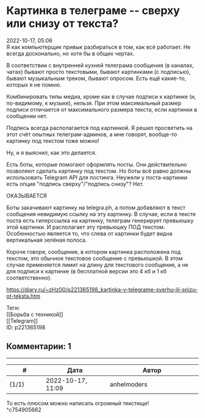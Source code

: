 Картинка в телеграме -- сверху или снизу от текста?
===================================================

  
2022-10-17, 05:06  
 Я как компьютерщик привык разбираться в том, как всё работает. Не всегда досконально, но хотя бы в общих чертах.   
   
 В соответствии с внутренней кухней телеграма сообщения (в каналах, чатах) бывают просто текстовыми, бывают картинками (с подписью), бывают музыкальным треком, бывают опросом. Есть ещё какие-то, которых я не помню.   
   
 Комбинировать типы медиа, кроме как в случае подписи к картинке (и, по-видимому, к музыке), нельзя. При этом максимальный размер подписи отличается от максимального размера текста, если картинки в сообщении нет.   
   
 Подпись всегда располагается под картинкой. Я решил просветить на этот счёт опытных телеграм-админов, а мне говорят, вообще-то картинку под текстом тоже можно!   
   
 Ну, и я выяснил, как это делается.   
   
 Есть боты, которые помогают оформлять посты. Они действительно позволяют сделать картинку под текстом. Но боты всё равно должны использовать Telegram API для постинга. Неужели у поста-картинки есть опция "подпись сверху"/"подпись снизу"? Нет.   
   
 ОКАЗЫВАЕТСЯ   
   
 Боты закачивают картинку на telegra.ph, а потом добавляют в текст сообщения невидимую ссылку на эту картинку. В случае, если в тексте поста есть гиперссылка на картинку, телеграм генерирует превьюшку этой картинки. И располагает эту превьюшку ПОД текстом. Особенностью является то, что слева от картинки будет видна вертикальная зелёная полоса.   
   
 Короче говоря, сообщение, в котором картинка расположена под текстом, это обычное текстовое сообщение с превьюшкой. В этом случае применяется лимит на длину для текстового сообщения, а не для подписи к картинке (в бесплатной версии это 4 кб и 1 кб соответственно).   
  
<https://diary.ru/~zHz00/p221365198_kartinka-v-telegrame-sverhu-ili-snizu-ot-teksta.htm>  
  
Теги:  
[[Борьба с техникой]]  
[[Telegram]]  
ID: p221365198  


Комментарии: 1
--------------

  


---



|         #         |              Дата              |                     Автор                     |           ID           |
| --- | --- | --- | --- |
| (1/1) | 2022-10-17, 11:09 | anhelmoders | c754905662 |

  
 То есть плюсом можно написать огромный текстище!   
 ^c754905662
